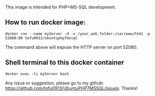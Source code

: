 This image is intended for PHP+MS-SQL development.

## How to run docker image:
```
docker run --name myServer -d -v /your_web_folder:/var/www/html -p 52080:80 tofu0913/ubuntuphp7mssql
```
The command above will expose the HTTP server on port 52080.

## Shell terminal to this docker container
```
docker exec -ti myServer bash
```

Any issue or suggestion, please go to my github: https://github.com/tofu0913/UbuntuPHP7MSSQL/issues.
Thanks!
